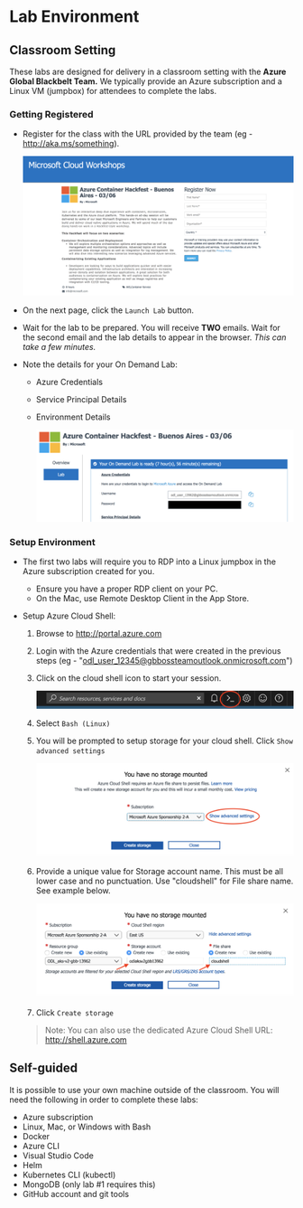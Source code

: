 # Lab Environment

## Classroom Setting

These labs are designed for delivery in a classroom setting with the **Azure Global Blackbelt Team.** We typically provide an Azure subscription and a Linux VM (jumpbox) for attendees to complete the labs.

### Getting Registered

* Register for the class with the URL provided by the team (eg - http://aka.ms/something).

    ![alt text](img/spektra-register.png "Spektra Registration")

* On the next page, click the `Launch Lab` button.
* Wait for the lab to be prepared. You will receive **TWO** emails. Wait for the second email and the lab details to appear in the browser. _This can take a few minutes._
* Note the details for your On Demand Lab:
    * Azure Credentials
    * Service Principal Details
    * Environment Details

        ![alt text](img/spektra-ready.png "Spektra ready")

### Setup Environment

* The first two labs will require you to RDP into a Linux jumpbox in the Azure subscription created for you.
    * Ensure you have a proper RDP client on your PC.
    * On the Mac, use Remote Desktop Client in the App Store.
* Setup Azure Cloud Shell: 

    1. Browse to http://portal.azure.com
    2. Login with the Azure credentials that were created in the previous steps (eg - "odl_user_12345@gbbossteamoutlook.onmicrosoft.com")
    3. Click on the cloud shell icon to start your session.

        ![alt text](img/cloud-shell-start.png "Spektra ready")

    4. Select `Bash (Linux)`
    5. You will be prompted to setup storage for your cloud shell. Click `Show advanced settings`

        ![alt text](img/cloud-show-advanced.png "Spektra ready")

    6. Provide a unique value for Storage account name. This must be all lower case and no punctuation. Use "cloudshell" for File share name. See example below.

        ![alt text](img/cloud-storage-config.png "Spektra ready")

    7. Click `Create storage`

    > Note: You can also use the dedicated Azure Cloud Shell URL: http://shell.azure.com 


## Self-guided

It is possible to use your own machine outside of the classroom. You will need the following in order to complete these labs: 

* Azure subscription
* Linux, Mac, or Windows with Bash
* Docker
* Azure CLI
* Visual Studio Code
* Helm
* Kubernetes CLI (kubectl)
* MongoDB (only lab #1 requires this)
* GitHub account and git tools
